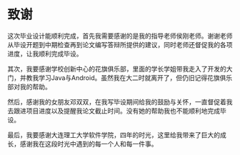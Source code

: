 # 致谢

这次毕业设计能顺利完成，首先我需要感谢的是我的指导老师侯刚老师。谢谢老师从毕设开题到中期检查再到论文编写答辩所提供的建议，同时老师还督促我的各项进度，让我顺利完成毕设。

其次，我要感谢学校创新中心的花旗俱乐部，里面的学长学姐带我走入了开发的大门，并教我学习Java与Android。虽然我在大二时就离开了，但仍旧记得花旗俱乐部对我的帮助。

然后，感谢我的女朋友邓双双，在我写毕设期间给我的鼓励与关怀，一直督促着我去跟进项目进度以及提醒我论文截止时间。没有她的帮助我也不能顺利地完成毕设。

最后，我要感谢大连理工大学软件学院，四年的时光，这里给我带来了巨大的成长，感谢我在这段时光中遇到的每一个人和每一件事。